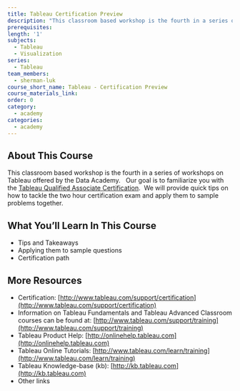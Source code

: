 ```yaml
---
title: Tableau Certification Preview
description: "This classroom based workshop is the fourth in a series of workshops on Tableau offered by the Data Academy. \_ Our goal is to familiarize you with the Tableau Qualified Associate Certification.\_We will provide quick tips on how to tackle the two hour certification exam and apply them to sample problems together."
prerequisites:
length: '1'
subjects:
  - Tableau
  - Visualization
series:
  - Tableau
team_members:
  - sherman-luk
course_short_name: Tableau - Certification Preview
course_materials_link:
order: 0
category:
  - academy
categories:
  - academy
---
```


## About This Course

This classroom based workshop is the fourth in a series of workshops on Tableau offered by the Data Academy. &nbsp; Our goal is to familiarize you with the [Tableau Qualified Associate Certification](http://www.tableau.com/support/certification). &nbsp;We will provide quick tips on how to tackle the two hour certification exam and apply them to sample problems together.

## What You’ll Learn In This Course

* Tips and Takeaways
* Applying them to sample questions
* Certification path

## More Resources

* Certification: [http://www.tableau.com/support/certification](http://www.tableau.com/support/certification)
* Information on Tableau Fundamentals and Tableau Advanced Classroom courses can be found at: [http://www.tableau.com/support/training](http://www.tableau.com/support/training)
* Tableau Product Help: [http://onlinehelp.tableau.com](http://onlinehelp.tableau.com)
* Tableau Online Tutorials: [http://www.tableau.com/learn/training](http://www.tableau.com/learn/training)
* Tableau Knowledge-base (kb): [http://kb.tableau.com](http://kb.tableau.com)
* Other links